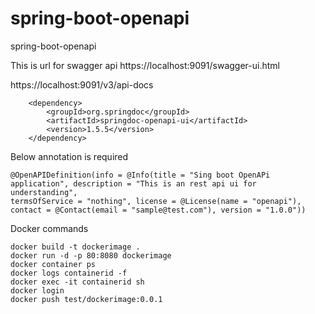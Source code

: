 # spring-boot-openapi
spring-boot-openapi

This is url for swagger api
https://localhost:9091/swagger-ui.html

https://localhost:9091/v3/api-docs

		<dependency>
			<groupId>org.springdoc</groupId>
			<artifactId>springdoc-openapi-ui</artifactId>
			<version>1.5.5</version>
		</dependency>

Below annotation is required

    @OpenAPIDefinition(info = @Info(title = "Sing boot OpenAPi application", description = "This is an rest api ui for understanding",
    termsOfService = "nothing", license = @License(name = "openapi"), contact = @Contact(email = "sample@test.com"), version = "1.0.0"))

Docker commands

    docker build -t dockerimage .
    docker run -d -p 80:8080 dockerimage
    docker container ps
    docker logs containerid -f
    docker exec -it containerid sh
    docker login
    docker push test/dockerimage:0.0.1
    
